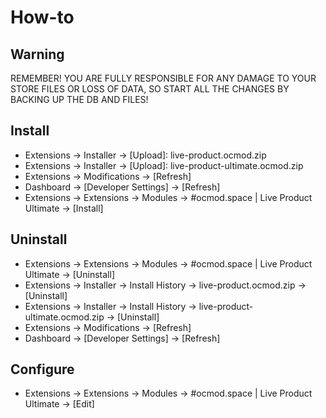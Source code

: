 # How-to

## Warning
REMEMBER! YOU ARE FULLY RESPONSIBLE FOR ANY DAMAGE TO YOUR STORE FILES OR LOSS OF DATA, SO START ALL THE CHANGES BY BACKING UP THE DB AND FILES!

## Install
* Extensions → Installer → [Upload]: live-product.ocmod.zip
* Extensions → Installer → [Upload]: live-product-ultimate.ocmod.zip
* Extensions → Modifications → [Refresh]
* Dashboard → [Developer Settings] → [Refresh]
* Extensions → Extensions → Modules → #ocmod.space | Live Product Ultimate → [Install]

## Uninstall
* Extensions → Extensions → Modules → #ocmod.space | Live Product Ultimate → [Uninstall]
* Extensions → Installer → Install History → live-product.ocmod.zip → [Uninstall]
* Extensions → Installer → Install History → live-product-ultimate.ocmod.zip → [Uninstall]
* Extensions → Modifications → [Refresh]
* Dashboard → [Developer Settings] → [Refresh]

## Configure
* Extensions → Extensions → Modules → #ocmod.space | Live Product Ultimate → [Edit]
